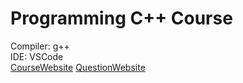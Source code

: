 # Programming C++ Course
Compiler: g++  
IDE: VSCode  
[CourseWebsite](https://olympiads.ca/) 
[QuestionWebsite](http://newtonstemcentre.com/)
